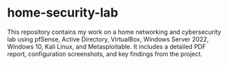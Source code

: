 # home-security-lab
This repository contains my work on a home networking and cybersecurity lab using pfSense, Active Directory, VirtualBox, Windows Server 2022, Windows 10, Kali Linux, and Metasploitable. It includes a detailed PDF report, configuration screenshots, and key findings from the project.
